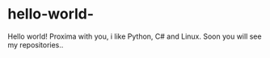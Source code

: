 # hello-world-
Hello world!
Proxima with you, i like Python, C# and Linux. Soon you will see my repositories..
